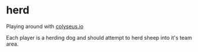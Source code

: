 # herd

Playing around with [colyseus.io](https://www.colyseus.io/)

Each player is a herding dog and should attempt to herd sheep into it's team area.